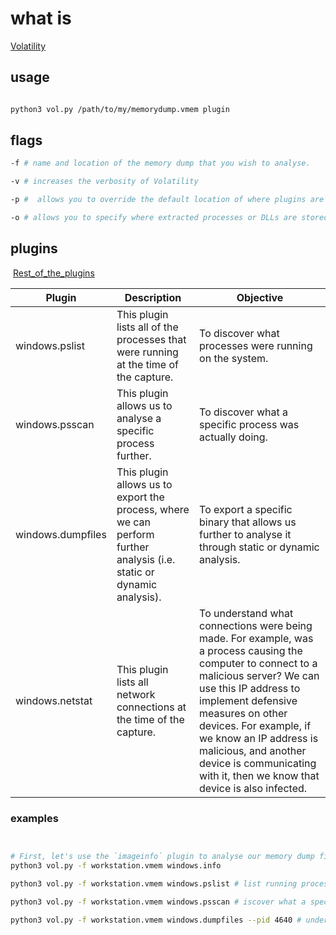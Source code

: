 
# what is 
[Volatility](What_is_Volatility) 



## usage
```bash

python3 vol.py /path/to/my/memorydump.vmem plugin

```




## flags

```bash
-f # name and location of the memory dump that you wish to analyse.

-v # increases the verbosity of Volatility

-p #  allows you to override the default location of where plugins are stored.

-o # allows you to specify where extracted processes or DLLs are stored.

```

## plugins

 [Rest_of_the_plugins](https://volatility3.readthedocs.io/en/stable/volatility3.plugins.windows.html)
 

| Plugin | Description | Objective |
|---------|--------------|------------|
|windows.pslist|This plugin lists all of the processes that were running at the time of the capture.|To discover what processes were running on the system.|
|windows.psscan|This plugin allows us to analyse a specific process further.|To discover what a specific process was actually doing.|
|windows.dumpfiles|This plugin allows us to export the process, where we can perform further analysis (i.e. static or dynamic analysis).|To export a specific binary that allows us further to analyse it through static or dynamic analysis.|
|windows.netstat|This plugin lists all network connections at the time of the capture.|To understand what connections were being made. For example, was a process causing the computer to connect to a malicious server? We can use this IP address to implement defensive measures on other devices. For example, if we know an IP address is malicious, and another device is communicating with it, then we know that device is also infected.|





### examples

```bash


# First, let's use the `imageinfo` plugin to analyse our memory dump file to determine the Operating System
python3 vol.py -f workstation.vmem windows.info

python3 vol.py -f workstation.vmem windows.pslist # list running processes 

python3 vol.py -f workstation.vmem windows.psscan # iscover what a specific process was actually doing.

python3 vol.py -f workstation.vmem windows.dumpfiles --pid 4640 # understand what connections were being made. for processes ID 4640


```